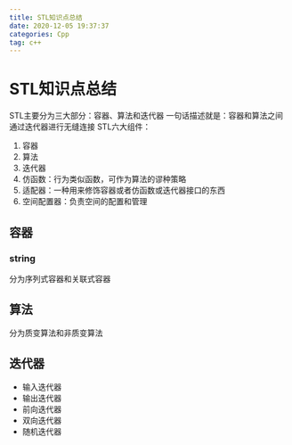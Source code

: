 ```yaml
---
title: STL知识点总结
date: 2020-12-05 19:37:37
categories: Cpp
tag: c++
---
```


# STL知识点总结

STL主要分为三大部分：容器、算法和迭代器
一句话描述就是：容器和算法之间通过迭代器进行无缝连接
STL六大组件：
1. 容器
2. 算法
3. 迭代器
4. 仿函数：行为类似函数，可作为算法的谬种策略
5. 适配器：一种用来修饰容器或者仿函数或迭代器接口的东西
6. 空间配置器：负责空间的配置和管理

## 容器

### string


分为序列式容器和关联式容器

## 算法

分为质变算法和非质变算法

## 迭代器

* 输入迭代器
* 输出迭代器
* 前向迭代器
* 双向迭代器
* 随机迭代器

